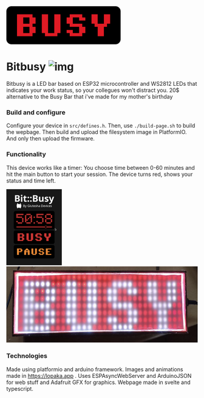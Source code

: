 <img src="front/bitbusy/public/busy.png" height=100> 

# Bitbusy   ![img](https://hackatime-badge.hackclub.com/U091LS2TL8M/bitbusy)
Bitbusy is a LED bar based on ESP32 microcontroller and WS2812 LEDs that indicates your work status, so your collegues won't distract you. 20$ alternative to the Busy Bar that i've made for my mother's birthday
### Build and configure
Configure your device in ```src/defines.h```. Then, use ```./build-page.sh``` to build the wepbage. Then build and upload the filesystem image in PlatformIO. And only then upload the firmware. 
### Functionality
This device works like a timer: You choose time between 0-60 minutes and hit the main button to start your session. The device turns red, shows your status and time left.   

<img src="img/interface.png" height=200> <img src="img/build.png" height=200>


### Technologies
Made using platformio and arduino framework. Images and animations made in https://lopaka.app . Uses ESPAsyncWebServer and ArduinoJSON for web stuff and Adafruit GFX for graphics. Webpage made in svelte and typescript.
